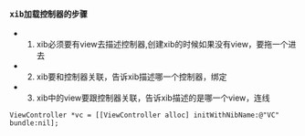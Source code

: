 ###  `xib加载控制器的步骤`

- 1. xib必须要有view去描述控制器,创建xib的时候如果没有view，要拖一个进去
- 2. xib要和控制器关联，告诉xib描述哪一个控制器，绑定
- 3. xib中的view要跟控制器关联，告诉xib描述的是哪一个view，连线

```
ViewController *vc = [[ViewController alloc] initWithNibName:@"VC" bundle:nil];

```